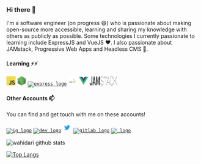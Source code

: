 ### Hi there 👋

I'm a software engineer (on progress 😄) who is passionate about making open-source more accessible, learning and sharing my knowledge with others as publicly as possible. Some technologies I currently passionate to learning include ExpressJS and VueJS ❤️. I also passionate about JAMstack, Progressive Web Apps and Headless CMS 🚀.

#### Learning ⚡⚡

<code>[<img src="https://raw.githubusercontent.com/github/explore/80688e429a7d4ef2fca1e82350fe8e3517d3494d/topics/javascript/javascript.png" alt="js logo" width="24" height="24">](https://developer.mozilla.org/en-US/docs/Web/JavaScript)</code>
<code>[<img src="https://raw.githubusercontent.com/github/explore/80688e429a7d4ef2fca1e82350fe8e3517d3494d/topics/nodejs/nodejs.png" alt="node logo" width="24" height="24">](https://nodejs.org/en/)</code>
<code>[<img src="https://avatars1.githubusercontent.com/u/5658226?s=200&v=4" alt="express logo" width="24" height="24">](https://expressjs.com/)</code>
<code>[<img src="https://raw.githubusercontent.com/github/explore/80688e429a7d4ef2fca1e82350fe8e3517d3494d/topics/mysql/mysql.png" alt="mysql logo" width="24" height="24">](https://www.mysql.com/)</code>
<code>[<img src="https://raw.githubusercontent.com/github/explore/80688e429a7d4ef2fca1e82350fe8e3517d3494d/topics/vue/vue.png" alt="vue logo" width="24" height="24">](http://vuejs.org/)</code>
<code>[<img src="https://raw.githubusercontent.com/jamstack/jamstack.org/021eee521094290b65a120b8c43114f2ac49e5d8/src/img/jamstack-full-logo.svg" alt="jamstack logo" width="72" height="24">](https://jamstack.org/)</code>

#### Other Accounts 📫
You can find and get touch with me on these accounts!

<code>[<img src="https://raw.githubusercontent.com/Delta456/Delta456/master/img/instagram.jpg" alt="ig logo" width="20" height="20">](https://www.instagram.com/)</code>
<code>[<img src="https://raw.githubusercontent.com/Delta456/Delta456/master/img/dev.png" alt="dev logo" width="20" height="20">](https://dev.to/)</code>
<code>[<img src="https://raw.githubusercontent.com/Delta456/Delta456/master/img/twitter.png" alt="twitter logo" width="24" height="24">](https://twitter.com/)</code>
<code>[<img src="https://raw.githubusercontent.com/Delta456/Delta456/master/img/gitlab.png" alt="gitlab logo" width="20" height="20">](https://gitlab.com/)</code>
<code>[<img src="" alt=" logo" width="24">]()</code>

![wahidari github stats](https://github-readme-stats.vercel.app/api?username=wahidari&hide_border=true&bg_color=fafafa&title_color=0c0c0d&text_color=141414&icon_color=000&show_icons=true)

[![Top Langs](https://github-readme-stats.vercel.app/api/top-langs/?username=wahidari)](https://github.com/wahidari)

